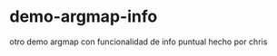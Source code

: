 demo-argmap-info
================

otro demo argmap con funcionalidad de info puntual hecho por chris